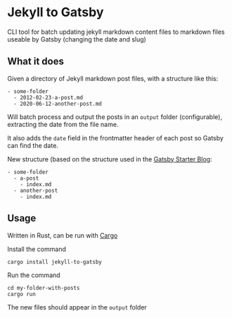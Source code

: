 # Jekyll to Gatsby

CLI tool for batch updating jekyll markdown content files to markdown files useable by Gatsby (changing the date and slug)

## What it does

Given a directory of Jekyll markdown post files, with a structure like this:

```
- some-folder
  - 2012-02-23-a-post.md
  - 2020-06-12-another-post.md
```

Will batch process and output the posts in an `output` folder (configurable), extracting the date from the file name.

It also adds the `date` field in the frontmatter header of each post so Gatsby can find the date.

New structure (based on the structure used in the [Gatsby Starter Blog](https://www.gatsbyjs.com/starters/gatsbyjs/gatsby-starter-blog):

```
- some-folder
  - a-post
    - index.md
  - another-post
    - index.md
```

## Usage

Written in Rust, can be run with [Cargo](https://doc.rust-lang.org/cargo/getting-started/installation.html)

Install the command

```bash
cargo install jekyll-to-gatsby
```

Run the command

```
cd my-folder-with-posts
cargo run
```

The new files should appear in the `output` folder
